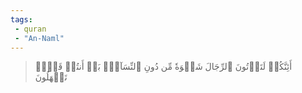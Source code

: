 ```yaml
---
tags: 
 - quran 
 - "An-Naml"
---
```


> أَئِنَّكُمۡ لَتَأۡتُونَ ٱلرِّجَالَ شَهۡوَةٗ مِّن دُونِ ٱلنِّسَآءِۚ بَلۡ أَنتُمۡ قَوۡمٞ تَجۡهَلُونَ
